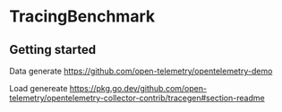 # TracingBenchmark



## Getting started



Data generate 
https://github.com/open-telemetry/opentelemetry-demo


Load genereate
https://pkg.go.dev/github.com/open-telemetry/opentelemetry-collector-contrib/tracegen#section-readme